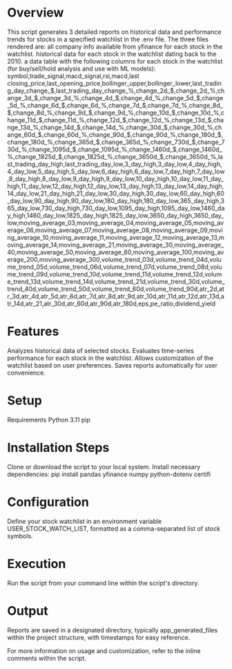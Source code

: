# Overview
This script generates 3 detailed reports on historical data and performance trends for stocks in a specified watchlist in the .env file.
The three files rendered are:
all company info available from yfinance for each stock in the watchlist.
historical data for each stock in the watchlist dating back to the 2010.
a data table with the following columns for each stock in the watchlist (for buy/sell/hold analysis and use with ML models):
symbol,trade_signal,macd_signal,rsi,macd,last closing_price,last_opening_price,bollinger_upper,bollinger_lower,last_trading_day_change_$,last_trading_day_change_%,change_2d_$,change_2d_%,change_3d_$,change_3d_%,change_4d_$,change_4d_%,change_5d_$,change_5d_%,change_6d_$,change_6d_%,change_7d_$,change_7d_%,change_8d_$,change_8d_%,change_9d_$,change_9d_%,change_10d_$,change_10d_%,change_11d_$,change_11d_%,change_12d_$,change_12d_%,change_13d_$,change_13d_%,change_14d_$,change_14d_%,change_30d_$,change_30d_%,change_60d_$,change_60d_%,change_90d_$,change_90d_%,change_180d_$,change_180d_%,change_365d_$,change_365d_%,change_730d_$,change_730d_%,change_1095d_$,change_1095d_%,change_1460d_$,change_1460d_%,change_1825d_$,change_1825d_%,change_3650d_$,change_3650d_%,last_trading_day_high,last_trading_day_low,3_day_high,3_day_low,4_day_high,4_day_low,5_day_high,5_day_low,6_day_high,6_day_low,7_day_high,7_day_low,8_day_high,8_day_low,9_day_high,9_day_low,10_day_high,10_day_low,11_day_high,11_day_low,12_day_high,12_day_low,13_day_high,13_day_low,14_day_high,14_day_low,21_day_high,21_day_low,30_day_high,30_day_low,60_day_high,60_day_low,90_day_high,90_day_low,180_day_high,180_day_low,365_day_high,365_day_low,730_day_high,730_day_low,1095_day_high,1095_day_low,1460_day_high,1460_day_low,1825_day_high,1825_day_low,3650_day_high,3650_day_low,moving_average_03,moving_average_04,moving_average_05,moving_average_06,moving_average_07,moving_average_08,moving_average_09,moving_average_10,moving_average_11,moving_average_12,moving_average_13,moving_average_14,moving_average_21,moving_average_30,moving_average_40,moving_average_50,moving_average_60,moving_average_100,moving_average_200,moving_average_300,volume_trend_03d,volume_trend_04d,volume_trend_05d,volume_trend_06d,volume_trend_07d,volume_trend_08d,volume_trend_09d,volume_trend_10d,volume_trend_11d,volume_trend_12d,volume_trend_13d,volume_trend_14d,volume_trend_21d,volume_trend_30d,volume_trend_40d,volume_trend_50d,volume_trend_60d,volume_trend_90d,atr_2d,atr_3d,atr_4d,atr_5d,atr_6d,atr_7d,atr_8d,atr_9d,atr_10d,atr_11d,atr_12d,atr_13d,atr_14d,atr_21,atr_30d,atr_60d,atr_90d,atr_180d,eps,pe_ratio,dividend_yield


# Features
Analyzes historical data of selected stocks.
Evaluates time-series performance for each stock in the watchlist.
Allows customization of the watchlist based on user preferences.
Saves reports automatically for user convenience.

# Setup
Requirements
Python 3.11
pip

# Installation Steps
Clone or download the script to your local system.
Install necessary dependencies:
pip install pandas yfinance numpy python-dotenv certifi

# Configuration
Define your stock watchlist in an environment variable USER_STOCK_WATCH_LIST, formatted as a comma-separated list of stock symbols.

# Execution
Run the script from your command line within the script's directory.

# Output
Reports are saved in a designated directory, typically app_generated_files within the project structure, with timestamps for easy reference.

For more information on usage and customization, refer to the inline comments within the script.